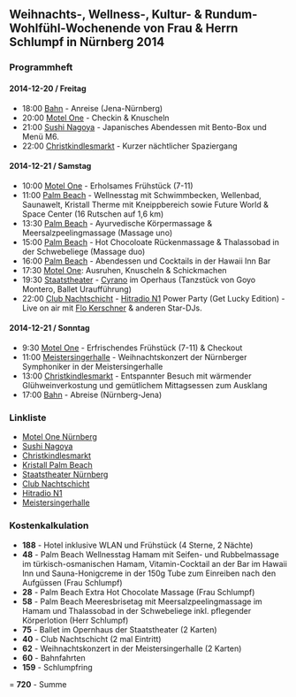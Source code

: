 
## Weihnachts-, Wellness-, Kultur- & Rundum-Wohlfühl-Wochenende von Frau & Herrn Schlumpf in Nürnberg 2014

### Programmheft

#### 2014-12-20 / Freitag

- 18:00 [Bahn](http://www.bahn.de/) - Anreise (Jena-Nürnberg)
- 20:00 [Motel One](http://www.motel-one.com/de/hotels/nuernberg/hotel-nuernberg-city/) - Checkin & Knuscheln
- 21:00 [Sushi Nagoya](http://www.sushi-nagoya.com/) - Japanisches Abendessen mit Bento-Box und Menü M6.
- 22:00 [Christkindlesmarkt](http://www.christkindlesmarkt.de) - Kurzer nächtlicher Spaziergang

#### 2014-12-21 / Samstag

- 10:00 [Motel One](http://www.motel-one.com/de/hotels/nuernberg/hotel-nuernberg-city/) - Erholsames Frühstück (7-11)
- 11:00 [Palm Beach](http://www.palm-beach.de/) - Wellnesstag mit Schwimmbecken, Wellenbad, Saunawelt, Kristall Therme mit Kneippbereich sowie Future World & Space Center (16 Rutschen auf 1,6 km)
- 13:30 [Palm Beach](http://www.palm-beach.de/) - Ayurvedische Körpermassage & Meersalzpeelingmassage (Massage uno)
- 15:00 [Palm Beach](http://www.palm-beach.de/) - Hot Chocoloate Rückenmassage & Thalassobad in der Schwebeliege (Massage duo)
- 16:00 [Palm Beach](http://www.palm-beach.de/) - Abendessen und Cocktails in der Hawaii Inn Bar
- 17:30 [Motel One](http://www.motel-one.com/de/hotels/nuernberg/hotel-nuernberg-city/): Ausruhen, Knuscheln & Schickmachen
- 19:30 [Staatstheater](http://www.staatstheater-nuernberg.de/) - [Cyrano](http://www.staatstheater-nuernberg.de/index.php?page=ballett,veranstaltung,cyrano_ua_,87858) im Operhaus (Tanzstück von Goyo Montero, Ballet Uraufführung) 
- 22:00 [Club Nachtschicht](http://www.nachtschicht-nuernberg.de/) - [Hitradio N1](http://www.hitradion1.de/index.php) Power Party (Get Lucky Edition) - Live on air mit [Flo Kerschner](https://www.facebook.com/flokerschnershow) & anderen Star-DJs. 

#### 2014-12-21 / Sonntag

- 9:30 [Motel One](http://www.motel-one.com/de/hotels/nuernberg/hotel-nuernberg-city/) - Erfrischendes Frühstück (7-11) & Checkout
- 11:00 [Meistersingerhalle](http://www.meistersingerhalle.nuernberg.de) - Weihnachtskonzert der Nürnberger Symphoniker in der Meistersingerhalle
- 13:00 [Christkindlesmarkt](http://www.christkindlesmarkt.de) - Entspannter Besuch mit wärmender Glühweinverkostung und gemütlichem Mittagsessen zum Ausklang
- 17:00 [Bahn](http://www.bahn.de/) - Abreise (Nürnberg-Jena)

### Linkliste

- [Motel One Nürnberg](http://www.motel-one.com/de/hotels/nuernberg/hotel-nuernberg-city/)
- [Sushi Nagoya](http://www.sushi-nagoya.com/)
- [Christkindlesmarkt](http://www.christkindlesmarkt.de)
- [Kristall Palm Beach](http://www.palm-beach.de/)
- [Staatstheater Nürnberg](http://www.staatstheater-nuernberg.de/)
- [Club Nachtschicht](http://www.nachtschicht-nuernberg.de/)
- [Hitradio N1](http://www.hitradion1.de/index.php)
- [Meistersingerhalle](http://www.meistersingerhalle.nuernberg.de)

### Kostenkalkulation

- **188** - Hotel inklusive WLAN und Frühstück (4 Sterne, 2 Nächte)
- **48** - Palm Beach Wellnesstag Hamam mit Seifen- und Rubbelmassage im türkisch-osmanischen Hamam, Vitamin-Cocktail an der Bar im Hawaii Inn und Sauna-Honigcreme in der 150g Tube zum Einreiben nach den Aufgüssen (Frau Schlumpf)
- **28** - Palm Beach Extra Hot Chocolate Massage (Frau Schlumpf)
- **58** - Palm Beach Meeresbrisetag mit Meersalzpeelingmassage im Hamam und Thalassobad in der Schwebeliege inkl. pflegender Körperlotion (Herr Schlumpf)
- **75** - Ballet im Opernhaus der Staatstheater (2 Karten)
- **40** - Club Nachtschicht (2 mal Eintritt)
- **62** - Weihnachtskonzert in der Meistersingerhalle (2 Karten)
- **60** - Bahnfahrten
- **159** - Schlumpfring

= **720** - Summe